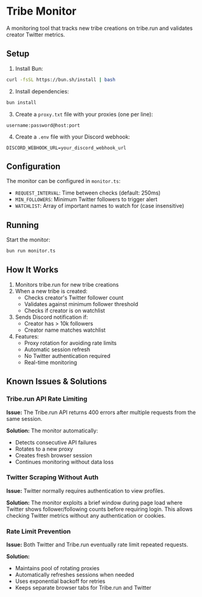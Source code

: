 # Tribe Monitor

A monitoring tool that tracks new tribe creations on tribe.run and validates creator Twitter metrics.

## Setup

1. Install Bun:
```bash
curl -fsSL https://bun.sh/install | bash
```

2. Install dependencies:
```bash
bun install
```

3. Create a `proxy.txt` file with your proxies (one per line):
```
username:password@host:port
```

4. Create a `.env` file with your Discord webhook:
```
DISCORD_WEBHOOK_URL=your_discord_webhook_url
```

## Configuration

The monitor can be configured in `monitor.ts`:

- `REQUEST_INTERVAL`: Time between checks (default: 250ms)
- `MIN_FOLLOWERS`: Minimum Twitter followers to trigger alert
- `WATCHLIST`: Array of important names to watch for (case insensitive)

## Running

Start the monitor:
```bash
bun run monitor.ts
```

## How It Works

1. Monitors tribe.run for new tribe creations
2. When a new tribe is created:
   - Checks creator's Twitter follower count
   - Validates against minimum follower threshold
   - Checks if creator is on watchlist
3. Sends Discord notification if:
   - Creator has > 10k followers
   - Creator name matches watchlist
4. Features:
   - Proxy rotation for avoiding rate limits
   - Automatic session refresh
   - No Twitter authentication required
   - Real-time monitoring

## Known Issues & Solutions

### Tribe.run API Rate Limiting
**Issue:** The Tribe.run API returns 400 errors after multiple requests from the same session.

**Solution:** The monitor automatically:
- Detects consecutive API failures
- Rotates to a new proxy
- Creates fresh browser session
- Continues monitoring without data loss

### Twitter Scraping Without Auth
**Issue:** Twitter normally requires authentication to view profiles.

**Solution:** The monitor exploits a brief window during page load where Twitter shows follower/following counts before requiring login. This allows checking Twitter metrics without any authentication or cookies.

### Rate Limit Prevention
**Issue:** Both Twitter and Tribe.run eventually rate limit repeated requests.

**Solution:**
- Maintains pool of rotating proxies
- Automatically refreshes sessions when needed
- Uses exponential backoff for retries
- Keeps separate browser tabs for Tribe.run and Twitter

